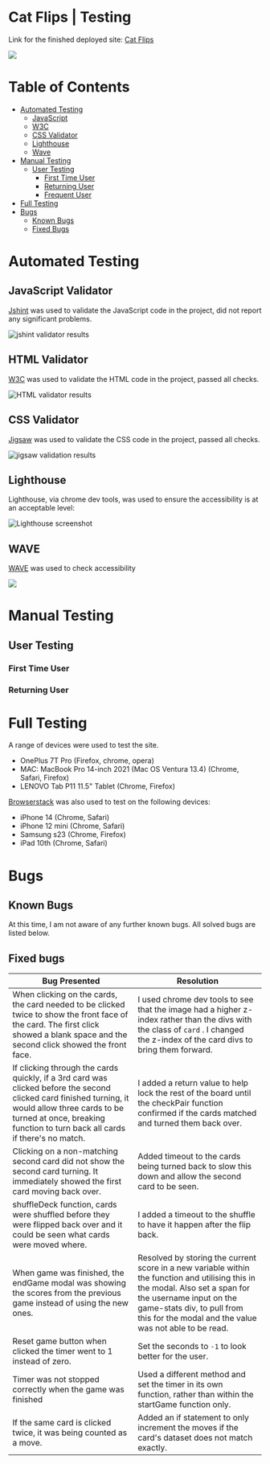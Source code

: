 # Cat Flips | Testing

Link for the finished deployed site: [Cat Flips](https://saziosu.github.io/cat-flips/)

![](assets/images/readme-images/responsive.png)

# Table of Contents

* [Automated Testing](#automated-testing)
    * [JavaScript](#javascript-validator)
    * [W3C](#html-validator)
    * [CSS Validator](#css-validator)
    * [Lighthouse](#lighthouse)
    * [Wave](#wave)
* [Manual Testing](#manual-testing)
    * [User Testing](#user-testing)
        * [First Time User](#first-time-user)
        * [Returning User](#returning-user)
        * [Frequent User](#frequent-user)
* [Full Testing](#full-testing)
* [Bugs](#bugs)
    * [Known Bugs](#known-bugs)
    * [Fixed Bugs](#fixed-bugs)

# Automated Testing

## JavaScript Validator

[Jshint](https://jshint.com/) was used to validate the JavaScript code in the project, did not report any significant problems.

![jshint validator results](assets/images/readme-images/jshint.png)

## HTML Validator
[W3C](https://validator.w3.org/) was used to validate the HTML code in the project, passed all checks.

![HTML validator results](assets/images/readme-images/html-validator.png)

## CSS Validator

[Jigsaw](https://jigsaw.w3.org/css-validator/) was used to validate the CSS code in the project, passed all checks.

![jigsaw validation results](assets/images/readme-images/jigsaw.png)

## Lighthouse

Lighthouse, via chrome dev tools, was used to ensure the accessibility is at an acceptable level:

![Lighthouse screenshot](assets/images/readme-images/lighthouse.png)

## WAVE

[WAVE](https://wave.webaim.org/) was used to check accessibility

![](assets/images/readme-images/wave.png)

# Manual Testing

## User Testing

### First Time User

### Returning User


# Full Testing

A range of devices were used to test the site.

* OnePlus 7T Pro (Firefox, chrome, opera)
* MAC: MacBook Pro 14-inch 2021 (Mac OS Ventura 13.4) (Chrome, Safari, Firefox)
* LENOVO Tab P11 11.5" Tablet (Chrome, Firefox)

[Browserstack](https://www.browserstack.com/) was also used to test on the following devices:

* iPhone 14 (Chrome, Safari)
* iPhone 12 mini (Chrome, Safari)
* Samsung s23 (Chrome, Firefox)
* iPad 10th (Chrome, Safari)

# Bugs

## Known Bugs

At this time, I am not aware of any further known bugs. All solved bugs are listed below.

## Fixed bugs

| Bug Presented | Resolution |
|--|--|
| When clicking on the cards, the card needed to be clicked twice to show the front face of the card. The first click showed a blank space and the second click showed the front face. | I used chrome dev tools to see that the image had a higher z-index rather than the divs with the class of `card` . I changed the z-index of the card divs to bring them forward. |
|If clicking through the cards quickly, if a 3rd card was clicked before the second clicked card finished turning, it would allow three cards to be turned at once, breaking function to turn back all cards if there's no match. |I added a return value to help lock the rest of the board until the checkPair function confirmed if the cards matched and turned them back over.|
| Clicking on a non-matching second card did not show the second card turning. It immediately showed the first card moving back over. | Added timeout to the cards being turned back to slow this down and allow the second card to be seen. |
| shuffleDeck function, cards were shuffled before they were flipped back over and it could be seen what cards were moved where. | I added a timeout to the shuffle to have it happen after the flip back. |
| When game was finished, the endGame modal was showing the scores from the previous game instead of using the new ones. | Resolved by storing the current score in a new variable within the function and utilising this in the modal. Also set a span for the username input on the game-stats div, to pull from this for the modal and the value was not able to be read. |
| Reset game button when clicked the timer went to 1 instead of zero. | Set the seconds to `-1` to look better for the user. |
|Timer was not stopped correctly when the game was finished|Used a different method and set the timer in its own function, rather than within the startGame function only.|
|If the same card is clicked twice, it was being counted as a move.|Added an if statement to only increment the moves if the card's dataset does not match exactly.|
